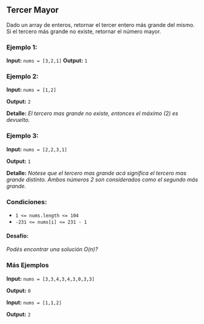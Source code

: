 ## Tercer Mayor

Dado un array de enteros, retornar el tercer entero más grande del mismo. Si el tercero más grande no existe, retornar el número mayor.

### Ejemplo 1:

**Input:** `nums = [3,2,1]`
**Output:** `1`

### Ejemplo 2:

**Input:** `nums = [1,2]`

**Output:** `2`

**Detalle:** *El tercero mas grande no existe, entonces el máximo (2) es devuelto.*

### Ejemplo 3:

**Input:** `nums = [2,2,3,1]`

**Output:** `1`

**Detalle:** *Notese que el tercero mas grande acá significa el tercero mas grande distinto. Ambos números 2 son considerados como el segundo más grande.*

### Condiciones:

* `1 <= nums.length <= 104`
* `-231 <= nums[i] <= 231 - 1`


#### Desafío:

*Podés encontrar una solución O(n)?*


### Más Ejemplos

**Input:** `nums = [3,3,4,3,4,3,0,3,3]`

**Output:** `0`

**Input:** `nums = [1,1,2]`

**Output:** `2`